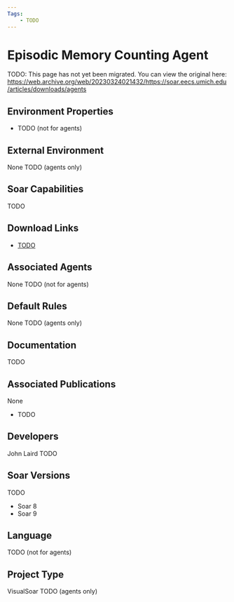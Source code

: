 ```yaml
---
Tags:
    - TODO
---
```


# Episodic Memory Counting Agent

TODO: This page has not yet been migrated.
You can view the original here:
<https://web.archive.org/web/20230324021432/https://soar.eecs.umich.edu/articles/downloads/agents>

## Environment Properties

*   TODO (not for agents)

## External Environment

None TODO (agents only)

## Soar Capabilities

TODO

## Download Links

*   [TODO](https://github.com/SoarGroup/website-downloads/raw/main/agents/TODO)

## Associated Agents

None TODO (not for agents)

## Default Rules

None TODO (agents only)

## Documentation

TODO

## Associated Publications

None
*   TODO

## Developers

John Laird TODO

## Soar Versions

TODO
*   Soar 8
*   Soar 9

## Language

TODO (not for agents)

## Project Type

VisualSoar TODO (agents only)
